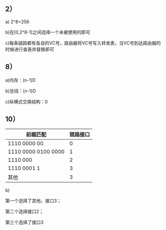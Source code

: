 ## 2）

a) 2^8=256

b)在[0,2^8-1]之间选择一个未被使用的即可

c)每条链路都有各自的VC号，路由器将VC号写入转发表，当VC号到达路由器的时候进行查表并替换即可

## 8）

a)内存：(n-1)D

b)总线：(n-1)D

c)纵横式交换结构：0

## 10）

| 前缀匹配            | 链路接口 |
| ------------------- | -------- |
| 1110 0000 00        | 0        |
| 1110 0000 0100 0000 | 1        |
| 1110 000            | 2        |
| 1110 0001 1         | 3        |
| 其他                | 3        |

b)

第一个选择了其他，接口3；

第二个选择接口2；

第三个选择了接口3